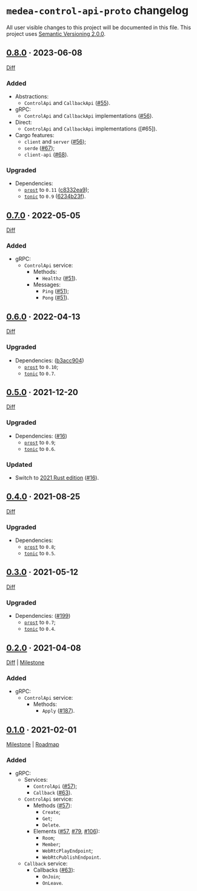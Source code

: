 `medea-control-api-proto` changelog
===================================

All user visible changes to this project will be documented in this file. This project uses [Semantic Versioning 2.0.0].




## [0.8.0] · 2023-06-08
[0.8.0]: /../../tree/medea-control-api-proto-0.8.0/proto/control-api

[Diff](/../../compare/medea-control-api-proto-0.7.0...medea-control-api-proto-0.8.0)

### Added

- Abstractions:
    - `ControlApi` and `CallbackApi` ([#55]).
- gRPC:
    - `ControlApi` and `CallbackApi` implementations ([#56]).
- Direct:
    - `ControlApi` and `CallbackApi` implementations ([#65]).
- Cargo features:
    - `client` and `server` ([#56]);
    - `serde` ([#67]);
    - `client-api` ([#68]).

### Upgraded

- Dependencies:
    - [`prost`] to `0.11` ([c8332ea9]);
    - [`tonic`] to `0.9` ([6234b23f]).

[#55]: /../../pull/55
[#56]: /../../pull/56
[#67]: /../../pull/67
[#68]: /../../pull/68
[6234b23f]: /../../commit/6234b23f66e81c0ce411dfb8cdf983eda51cd2ad
[c8332ea9]: /../../commit/c8332ea9b6310958549e750a5553294f894c2d7b




## [0.7.0] · 2022-05-05
[0.7.0]: /../../tree/medea-control-api-proto-0.7.0/proto/control-api

[Diff](/../../compare/medea-control-api-proto-0.6.0...medea-control-api-proto-0.7.0)

### Added

- gRPC:
    - `ControlApi` service:
        - Methods:
            - `Healthz` ([#51]).
        - Messages:
            - `Ping` ([#51]);
            - `Pong` ([#51]).

[#51]: /../../pull/51




## [0.6.0] · 2022-04-13
[0.6.0]: /../../tree/medea-control-api-proto-0.6.0/proto/control-api

[Diff](/../../compare/medea-control-api-proto-0.5.0...medea-control-api-proto-0.6.0)

### Upgraded

- Dependencies: ([b3acc904])
    - [`prost`] to `0.10`;
    - [`tonic`] to `0.7`.

[b3acc904]: /../../commit/b3acc904165329946d0efbf2f1e7bf9dff1271df




## [0.5.0] · 2021-12-20
[0.5.0]: /../../tree/medea-control-api-proto-0.5.0/proto/control-api

[Diff](/../../compare/medea-control-api-proto-0.4.0...medea-control-api-proto-0.5.0)

### Upgraded

- Dependencies: ([#16])
    - [`prost`] to `0.9`;
    - [`tonic`] to `0.6`.

### Updated

- Switch to [2021 Rust edition][012-1] ([#16]).

[#16]: /../../pull/16
[012-1]: https://doc.rust-lang.org/edition-guide/rust-2021/index.html




## [0.4.0] · 2021-08-25
[0.4.0]: /../../tree/medea-control-api-proto-0.4.0/proto/control-api

[Diff](/../../compare/a2ce6b92...medea-control-api-proto-0.4.0)

### Upgraded

- Dependencies:
    - [`prost`] to `0.8`;
    - [`tonic`] to `0.5`.




## [0.3.0] · 2021-05-12
[0.3.0]: https://github.com/instrumentisto/medea/tree/medea-control-api-proto-0.3.0/proto/control-api

[Diff](https://github.com/instrumentisto/medea/compare/medea-control-api-proto-0.2.0...medea-control-api-proto-0.3.0)

### Upgraded

- Dependencies: ([#199])
    - [`prost`] to `0.7`;
    - [`tonic`] to `0.4`.

[#199]: https://github.com/instrumentisto/medea/pull/199




## [0.2.0] · 2021-04-08
[0.2.0]: https://github.com/instrumentisto/medea/tree/medea-control-api-proto-0.2.0/proto/control-api

[Diff](https://github.com/instrumentisto/medea/compare/medea-control-api-proto-0.1.0...medea-control-api-proto-0.2.0) | [Milestone](https://github.com/instrumentisto/medea/milestone/2)

### Added

- gRPC:
    - `ControlApi` service:
        - Methods:
            - `Apply` ([#187]).

[#187]: https://github.com/instrumentisto/medea/pull/187




## [0.1.0] · 2021-02-01
[0.1.0]: https://github.com/instrumentisto/medea/tree/medea-control-api-proto-0.1.0/proto/control-api

[Milestone](https://github.com/instrumentisto/medea/milestone/2) | [Roadmap](https://github.com/instrumentisto/medea/issues/27)

### Added

- gRPC:
    - Services:
        - `ControlApi` ([#57]);
        - `Callback` ([#63]).
    - `ControlApi` service:
        - Methods ([#57]):
            - `Create`;
            - `Get`;
            - `Delete`.
        - Elements ([#57], [#79], [#106]):
            - `Room`;
            - `Member`;
            - `WebRtcPlayEndpoint`;
            - `WebRtcPublishEndpoint`.
    - `Callback` service:
        - Callbacks ([#63]):
            - `OnJoin`;
            - `OnLeave`.

[#57]: https://github.com/instrumentisto/medea/pull/57
[#63]: https://github.com/instrumentisto/medea/pull/63
[#79]: https://github.com/instrumentisto/medea/pull/79
[#106]: https://github.com/instrumentisto/medea/pull/106





[`prost`]: https://docs.rs/prost
[`tonic`]: https://docs.rs/tonic

[Semantic Versioning 2.0.0]: https://semver.org

